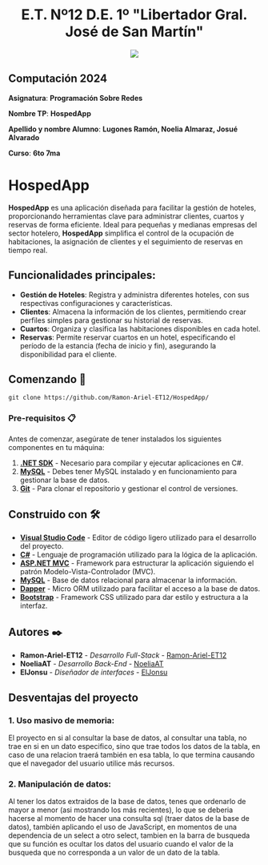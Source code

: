 <h1 align="center">E.T. Nº12 D.E. 1º "Libertador Gral. José de San Martín"</h1>
<p align="center">
  <img src="https://et12.edu.ar/imgs/et12.svg">
</p>

## Computación 2024

**Asignatura**: **Programación Sobre Redes**

**Nombre TP**: **HospedApp**

**Apellido y nombre Alumno**: **Lugones Ramón, Noelia Almaraz, Josué Alvarado**

**Curso**: **6to 7ma**

# HospedApp

**HospedApp** es una aplicación diseñada para facilitar la gestión de hoteles, proporcionando herramientas clave para administrar clientes, cuartos y reservas de forma eficiente. Ideal para pequeñas y medianas empresas del sector hotelero, **HospedApp** simplifica el control de la ocupación de habitaciones, la asignación de clientes y el seguimiento de reservas en tiempo real.

## Funcionalidades principales:

- **Gestión de Hoteles**: Registra y administra diferentes hoteles, con sus respectivas configuraciones y características.
- **Clientes**: Almacena la información de los clientes, permitiendo crear perfiles simples para gestionar su historial de reservas.
- **Cuartos**: Organiza y clasifica las habitaciones disponibles en cada hotel.
- **Reservas**: Permite reservar cuartos en un hotel, especificando el período de la estancia (fecha de inicio y fin), asegurando la disponibilidad para el cliente.

## Comenzando 🚀

```
git clone https://github.com/Ramon-Ariel-ET12/HospedApp/
```

### Pre-requisitos 📋

Antes de comenzar, asegúrate de tener instalados los siguientes componentes en tu máquina:

1. **[.NET SDK](https://dotnet.microsoft.com/download)** - Necesario para compilar y ejecutar aplicaciones en C#.
2. **[MySQL](https://www.mysql.com/downloads/)** - Debes tener MySQL instalado y en funcionamiento para gestionar la base de datos.
5. **[Git](https://git-scm.com/)** - Para clonar el repositorio y gestionar el control de versiones.

## Construido con 🛠️

- **[Visual Studio Code](https://code.visualstudio.com/)** - Editor de código ligero utilizado para el desarrollo del proyecto.
- **[C#](https://learn.microsoft.com/dotnet/csharp/)** - Lenguaje de programación utilizado para la lógica de la aplicación.
- **[ASP.NET MVC](https://dotnet.microsoft.com/apps/aspnet/mvc)** - Framework para estructurar la aplicación siguiendo el patrón Modelo-Vista-Controlador (MVC).
- **[MySQL](https://www.mysql.com/)** - Base de datos relacional para almacenar la información.
- **[Dapper](https://github.com/DapperLib/Dapper)** - Micro ORM utilizado para facilitar el acceso a la base de datos.
- **[Bootstrap](https://getbootstrap.com/)** - Framework CSS utilizado para dar estilo y estructura a la interfaz.

## Autores ✒️

* **Ramon-Ariel-ET12** - *Desarrollo Full-Stack* - [Ramon-Ariel-ET12](https://github.com/Ramon-Ariel-ET12)
* **NoeliaAT** - *Desarrollo Back-End* - [NoeliaAT](https://github.com/NoeliaAT)
* **ElJonsu** - *Diseñador de interfaces* - [ElJonsu](https://github.com/ElJonsu)

## Desventajas del proyecto
### 1. Uso masivo de memoria:
El proyecto en si al consultar la base de datos, al consultar una tabla, no trae en si en un dato especifico, sino que trae todos los datos de la tabla, en caso de una relacion traerá también en esa tabla, lo que termina causando que el navegador del usuario utilice más recursos.
### 2. Manipulación de datos:
Al tener los datos extraidos de la base de datos, tenes que ordenarlo de mayor a menor (asi mostrando los más recientes), lo que se deberia hacerse al momento de hacer una consulta sql (traer datos de la base de datos), también aplicando el uso de JavaScript, en momentos de una dependencia de un select a otro select, tambien en la barra de busqueda que su función es ocultar los datos del usuario cuando el valor de la busqueda que no corresponda a un valor de un dato de la tabla.
